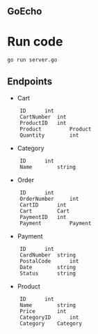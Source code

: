 ## GoEcho

# Run code
```
go run server.go 
```

## Endpoints

- Cart
```
	ID 		int
	CartNumber	int
	ProductID 	int
	Product     	Product
	Quantity    	int
```

- Category
```
	ID 		int
	Name 		string
```

- Order
```
	ID 		int
	OrderNumber 	int
	CartID 		int
	Cart     	Cart
	PaymentID 	int
	Payment     	Payment
```

- Payment
```
	ID 		int
	CardNumber 	string
	PostalCode     	int
	Date      	string
	Status     	string
```

- Product
```
	ID 		int
	Name       	string
	Price      	int
	CategoryID  	int
	Category   	Category
```
